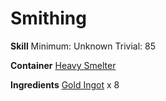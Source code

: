 <!-- TITLE: Flat Sheet Of Gold -->
<!-- SUBTITLE:  -->
# Smithing
**Skill**
Minimum: Unknown
Trivial: 85

**Container**
[Heavy Smelter](heavy-smelter)

**Ingredients**
[Gold Ingot](gold-ingot) x 8